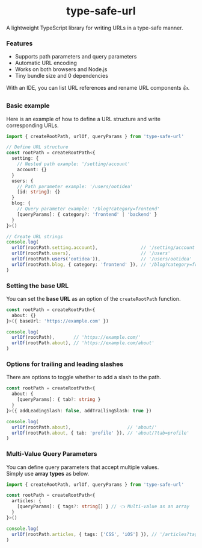 <h1 align="center">type-safe-url</h1>

A lightweight TypeScript library for writing URLs in a type-safe manner.  

### Features
- Supports path parameters and query parameters
- Automatic URL encoding
- Works on both browsers and Node.js
- Tiny bundle size and 0 dependencies

With an IDE, you can list URL references and rename URL components 👍.  

### Basic example

Here is an example of how to define a URL structure and write corresponding URLs.  

```ts
import { createRootPath, urlOf, queryParams } from 'type-safe-url'

// Define URL structure
const rootPath = createRootPath<{
  setting: {
    // Nested path example: '/setting/account'
    account: {}
  }
  users: {
    // Path parameter example: '/users/ootidea'
    [id: string]: {}
  }
  blog: {
    // Query parameter example: '/blog?category=frontend'
    [queryParams]: { category?: 'frontend' | 'backend' }
  }
}>()

// Create URL strings
console.log(
  urlOf(rootPath.setting.account),                // '/setting/account'
  urlOf(rootPath.users),                          // '/users'
  urlOf(rootPath.users('ootidea')),               // '/users/ootidea'
  urlOf(rootPath.blog, { category: 'frontend' }), // '/blog?category=frontend'
)
```

### Setting the base URL

You can set the **base URL** as an option of the `createRootPath` function.  

```ts
const rootPath = createRootPath<{
  about: {}
}>({ baseUrl: 'https://example.com' })

console.log(
  urlOf(rootPath),       // 'https://example.com/'
  urlOf(rootPath.about), // 'https://example.com/about'
)
```

### Options for trailing and leading slashes

There are options to toggle whether to add a slash to the path.  

```ts
const rootPath = createRootPath<{
  about: {
    [queryParams]: { tab?: string }
  }
}>({ addLeadingSlash: false, addTrailingSlash: true })

console.log(
  urlOf(rootPath.about),                     // 'about/'
  urlOf(rootPath.about, { tab: 'profile' }), // 'about/?tab=profile'
)
```

### Multi-Value Query Parameters

You can define query parameters that accept multiple values.  
Simply use **array types** as below.  

```ts
import { createRootPath, urlOf, queryParams } from 'type-safe-url'

const rootPath = createRootPath<{
  articles: {
    [queryParams]: { tags?: string[] } // 👈️ Multi-value as an array
  }
}>()

console.log(
  urlOf(rootPath.articles, { tags: ['CSS', 'iOS'] }), // '/articles?tags=CSS&tags=iOS'
)
```
